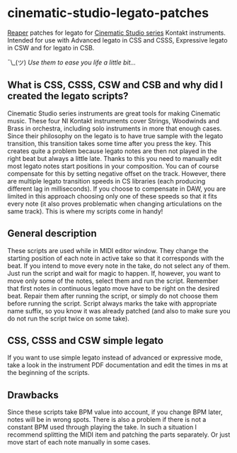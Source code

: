 # cinematic-studio-legato-patches
[Reaper](https://www.reaper.fm/) patches for legato for [Cinematic Studio series](https://cinematicstudioseries.com/) Kontakt instruments.
Intended for use with Advanced legato in CSS and CSSS, Expressive legato in CSW and for legato in CSB.

¯\\_(ツ) *Use them to ease you life a little bit...*

## What is CSS, CSSS, CSW and CSB and why did I created the legato scripts?
Cinematic Studio series instruments are great tools for making Cinematic music. These four NI Kontakt instruments cover Strings, Woodwinds and Brass in orchestra, including solo instruments in more that enough cases.
Since their philosophy on the legato is to have true sample with the legato transition, this transition takes some time after you press the key. This creates quite a problem because legato notes are then not played in the right beat but always a little late. Thanks to this you need to manually edit most legato notes start positions in your composition. 
You can of course compensate for this by setting negative offset on the track. However, there are multiple legato transition speeds in CS libraries (each producing different lag in milliseconds). If you choose to compensate in DAW, you are limited in this approach choosing only one of these speeds so that it fits every note (it also proves problematic when changing articulations on the same track).
This is where my scripts come in handy!

## General description
These scripts are used while in MIDI editor window. They change the starting position of each note in active take so that it corresponds with the beat.
If you intend to move every note in the take, do not select any of them. Just run the script and wait for magic to happen. If, however, you want to move only some of the notes, select them and run the script.
Remember that first notes in continuous legato move have to be right on the desired beat. Repair them after running the script, or simply do not choose them before running the script.
Script always marks the take with appropriate name suffix, so you know it was already patched (and also to make sure you do not run the script twice on some take).

## CSS, CSSS and CSW simple legato
If you want to use simple legato instead of advanced or expressive mode, take a look in the instrument PDF documentation and edit the times in ms at the beginning of the scripts.

## Drawbacks
Since these scripts take BPM value into account, if you change BPM later, notes will be in wrong spots. There is also a problem if there is not a constant BPM used through playing the take. In such a situation I recommend splitting the MIDI item and patching the parts separately. Or just move start of each note manually in some cases.
